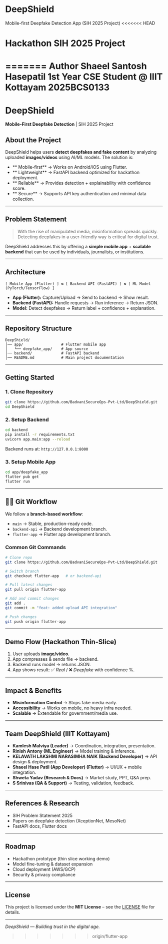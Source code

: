 # DeepShield
Mobile-first Deepfake Detection App (SIH 2025 Project)
<<<<<<< HEAD
# Hackathon SIH 2025 Project 
=======
Author
Shaeel Santosh Hasepatil 
1st Year CSE Student @ IIIT Kottayam 
2025BCS0133
=======
#  DeepShield

**Mobile-First Deepfake Detection** | SIH 2025 Project

##  About the Project

DeepShield helps users **detect deepfakes and fake content** by analyzing uploaded **images/videos** using AI/ML models.
The solution is:

* ** Mobile-first** → Works on Android/iOS using Flutter.
* ** Lightweight** → FastAPI backend optimized for hackathon deployment.
* ** Reliable** → Provides detection + explainability with confidence score.
* ** Secure** → Supports API key authentication and minimal data collection.

---

##  Problem Statement

> With the rise of manipulated media, misinformation spreads quickly. Detecting deepfakes in a user-friendly way is critical for digital trust.

DeepShield addresses this by offering a **simple mobile app** + **scalable backend** that can be used by individuals, journalists, or institutions.

---

##  Architecture

```
[ Mobile App (Flutter) ] ⇆ [ Backend API (FastAPI) ] ⇆ [ ML Model (PyTorch/TensorFlow) ]
```

* **App (Flutter):** Capture/Upload → Send to backend → Show result.
* **Backend (FastAPI):** Handle requests → Run inference → Return JSON.
* **Model:** Detect deepfakes → Return label + confidence + explanation.

---

##  Repository Structure

```
DeepShield/
│── app/                 # Flutter mobile app
│   └── deepfake_app/    # App source
│── backend/             # FastAPI backend
│── README.md            # Main project documentation
```

---

##  Getting Started

### 1. Clone Repository

```bash
git clone https://github.com/BadvaniSecureOps-Pvt-Ltd/DeepShield.git
cd DeepShield
```

### 2. Setup Backend

```bash
cd backend
pip install -r requirements.txt
uvicorn app.main:app --reload
```

Backend runs at:
`http://127.0.0.1:8000`

### 3. Setup Mobile App

```bash
cd app/deepfake_app
flutter pub get
flutter run
```

---

## 👩‍💻 Git Workflow

We follow a **branch-based workflow**:

* `main` → Stable, production-ready code.
* `backend-api` → Backend development branch.
* `flutter-app` → Flutter app development branch.

### Common Git Commands

```bash
# Clone repo
git clone https://github.com/BadvaniSecureOps-Pvt-Ltd/DeepShield.git

# Switch branch
git checkout flutter-app   # or backend-api

# Pull latest changes
git pull origin flutter-app

# Add and commit changes
git add .
git commit -m "feat: added upload API integration"

# Push changes
git push origin flutter-app
```

---

##  Demo Flow (Hackathon Thin-Slice)

1. User uploads **image/video**.
2. App compresses & sends file → backend.
3. Backend runs model → returns JSON.
4. App shows result: ✅ *Real* / ❌ *Deepfake* with confidence %.

---

##  Impact & Benefits

* **Misinformation Control** → Stops fake media early.
* **Accessibility** → Works on mobile, no heavy infra needed.
* **Scalable** → Extendable for government/media use.

---

##  Team DeepShield (IIIT Kottayam)

* **Kamlesh Malviya (Leader)** → Coordination, integration, presentation.
* **Rinish Antony (ML Engineer)** → Model training & inference.
* **KELAVATH LAKSHMI NARASIMHA NAIK (Backend Developer)** → API design & deployment.
* **Shaeel Hase Patil (App Developer) (Flutter)** → UI/UX + mobile integration.
* **Shweta Yadav (Research & Docs)** → Market study, PPT, Q\&A prep.
* **S Srinivas (QA & Support)** → Testing, validation, feedback.

---

##  References & Research

* SIH Problem Statement 2025
* Papers on deepfake detection (XceptionNet, MesoNet)
* FastAPI docs, Flutter docs

---

##  Roadmap

*  Hackathon prototype (thin slice working demo)
*  Model fine-tuning & dataset expansion
*  Cloud deployment (AWS/GCP)
*  Security & privacy compliance

---

##  License

This project is licensed under the **MIT License** – see the [LICENSE](LICENSE) file for details.

---

 *DeepShield — Building trust in the digital age.*
>>>>>>> origin/flutter-app
